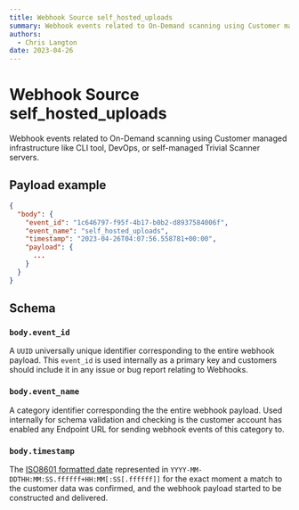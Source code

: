 ```yaml
---
title: Webhook Source self_hosted_uploads
summary: Webhook events related to On-Demand scanning using Customer managed infrastructure like CLI tool, DevOps, or self-managed Trivial Scanner servers.
authors:
  - Chris Langton
date: 2023-04-26
---
```


# Webhook Source self_hosted_uploads

Webhook events related to On-Demand scanning using Customer managed infrastructure like CLI tool, DevOps, or self-managed Trivial Scanner servers.

## Payload example

```json
{
  "body": {
    "event_id": "1c646797-f95f-4b17-b0b2-d8937584006f",
    "event_name": "self_hosted_uploads",
    "timestamp": "2023-04-26T04:07:56.558781+00:00",
    "payload": {
      ...
    }
  }
}
```

## Schema

### `body.event_id`

A `UUID` universally unique identifier corresponding to the entire webhook payload. This `event_id` is used internally as a primary key and customers should include it in any issue or bug report relating to Webhooks.

### `body.event_name`

A category identifier corresponding the the entire webhook payload. Used internally for schema validation and checking is the customer account has enabled any Endpoint URL for sending webhook events of this category to.

### `body.timestamp`

The [ISO8601 formatted date](https://docs.python.org/3/library/datetime.html#datetime.datetime.isoformat) represented in `YYYY-MM-DDTHH:MM:SS.ffffff+HH:MM[:SS[.ffffff]]` for the exact moment a match to the customer data was confirmed, and the webhook payload started to be constructed and delivered.
